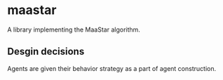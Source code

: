 maastar
=======

A library implementing the MaaStar algorithm.

Desgin decisions
----------------

Agents are given their behavior strategy as a part of agent construction.

